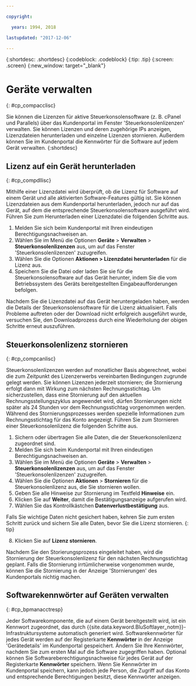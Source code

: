 ```yaml
---

copyright:

  years: 1994, 2018

lastupdated: "2017-12-06"

---
```


{:shortdesc: .shortdesc}
{:codeblock: .codeblock}
{:tip: .tip}
{:screen: .screen}
{:new_window: target="_blank"}

# Geräte verwalten
{: #cp_compacclisc}

Sie können die Lizenzen für aktive Steuerkonsolensoftware (z. B. cPanel und Parallels) über das Kundenportal im Fenster 'Steuerkonsolenlizenzen' verwalten. Sie können Lizenzen und deren zugehörige IPs anzeigen, Lizenzdateien herunterladen und einzelne Lizenzen stornieren. Außerdem können Sie im Kundenportal die Kennwörter für die Software auf jedem Gerät verwalten.
{:shortdesc}


## Lizenz auf ein Gerät herunterladen
{: #cp_compdllisc}

Mithilfe einer Lizenzdatei wird überprüft, ob die Lizenz für Software auf einem Gerät und alle aktivierten Software-Features gültig ist. Sie können Lizenzdateien aus dem Kundenportal herunterladen, jedoch nur auf das Gerät, auf dem die entsprechende Steuerkonsolensoftware ausgeführt wird. Führen Sie zum Herunterladen einer Lizenzdatei die folgenden Schritte aus.

1. Melden Sie sich beim Kundenportal mit Ihren eindeutigen Berechtigungsnachweisen an.
2. Wählen Sie im Menü die Optionen **Geräte** > **Verwalten** > **Steuerkonsolenlizenzen** aus, um auf das Fenster 'Steuerkonsolenlizenzen' zuzugreifen.
3. Wählen Sie die Optionen **Aktionen > Lizenzdatei herunterladen** für die Lizenz aus.
4. Speichern Sie die Datei oder laden Sie sie für die Steuerkonsolensoftware auf das Gerät herunter, indem Sie die vom Betriebssystem des Geräts bereitgestellten Eingabeaufforderungen befolgen.

Nachdem Sie die Lizenzdatei auf das Gerät heruntergeladen haben, werden die Details der Steuerkonsolensoftware für die Lizenz aktualisiert. Falls Probleme auftreten oder der Download nicht erfolgreich ausgeführt wurde, versuchen Sie, den Downloadprozess durch eine Wiederholung der obigen Schritte erneut auszuführen.

## Steuerkonsolenlizenz stornieren
{: #cp_compcanlisc}

Steuerkonsolenlizenzen werden auf monatlicher Basis abgerechnet, wobei die zum Zeitpunkt des Lizenzerwerbs vereinbarten Bedingungen zugrunde gelegt werden. Sie können Lizenzen jederzeit stornieren; die Stornierung erfolgt dann mit Wirkung zum nächsten Rechnungsstichtag. Um sicherzustellen, dass eine Stornierung auf den aktuellen Rechnungsstellungszyklus angewendet wird, dürfen Stornierungen nicht später als 24 Stunden vor dem Rechnungsstichtag vorgenommen werden. Während des Stornierungsprozesses werden spezielle Informationen zum Rechnungsstichtag für das Konto angezeigt. Führen Sie zum Stornieren einer Steuerkonsolenlizenz die folgenden Schritte aus.

1. Sichern oder übertragen Sie alle Daten, die der Steuerkonsolenlizenz zugeordnet sind.
2. Melden Sie sich beim Kundenportal mit Ihren eindeutigen Berechtigungsnachweisen an.
3. Wählen Sie im Menü die Optionen **Geräte** > **Verwalten** > **Steuerkonsolenlizenzen** aus, um auf das Fenster 'Steuerkonsolenlizenzen' zuzugreifen.
4. Wählen Sie die Optionen **Aktionen** > **Stornieren** für die Steuerkonsolenlizenz aus, die Sie stornieren wollen.
5. Geben Sie alle Hinweise zur Stornierung im Textfeld **Hinweise** ein.
6. Klicken Sie auf **Weiter**, damit die Bestätigungsanzeige aufgerufen wird.
7. Wählen Sie das Kontrollkästchen **Datenverlustbestätigung** aus.

  Falls Sie wichtige Daten nicht gesichert haben, kehren Sie zum ersten Schritt zurück und sichern Sie alle Daten, bevor Sie die Lizenz stornieren.
  {: tip}

8. Klicken Sie auf **Lizenz stornieren**.

Nachdem Sie den Storierungsprozess eingeleitet haben, wird die Stornierung der Steuerkonsolenlizenz für den nächsten Rechnungsstichtag geplant. Falls die Stornierung irrtümlicherweise vorgenommen wurde, können Sie die Stornierung in der Anzeige 'Stornierungen' des Kundenportals nichtig machen.

## Softwarekennwörter auf Geräten verwalten
{: #cp_bpmanacctresp}

Jeder Softwarekomponente, die auf einem Gerät bereitgestellt wird, ist ein Kennwort zugeordnet, das durch {{site.data.keyword.BluSoftlayer_notm}}-Infrastruktursysteme automatisch generiert wird. Softwarekennwörter für jedes Gerät werden auf der Registerkarte **Kennwörter** in der Anzeige 'Gerätedetails' im Kundenportal gespeichert. Ändern Sie Ihre Kennwörter, nachdem Sie zum ersten Mal auf die Software zugegriffen haben. Optional können Sie Softwareberechtigungsnachweise für jedes Gerät auf der Registerkarte **Kennwörter** speichern. Wenn Sie Kennwörter im Kundenportal speichern, kann jedoch jede Person, die Zugriff auf das Konto und entsprechende Berechtigungen besitzt, diese Kennwörter anzeigen.
